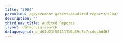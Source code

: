 ```yaml
---
title: "2004"
permalink: /government-gazette/audited-reports/2004/
description: ""
third_nav_title: Audited Reports
layout: datagovsg-search
datagovsg-id: d_d62d21f581117b0a39c7c7ccdecbd48f
---
```

